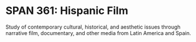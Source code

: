 # SPAN 361: Hispanic Film

Study of contemporary cultural, historical, and aesthetic issues through narrative film, documentary, and other media from Latin America and Spain.